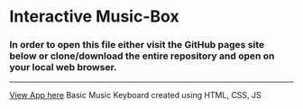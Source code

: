 # Interactive Music-Box
### In order to open this file either visit the GitHub pages site below or clone/download the entire repository and open on your local web browser.
---
[View App here](http://robertlemonds.github.io/music-box/)
Basic Music Keyboard created using HTML, CSS, JS
